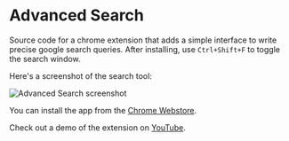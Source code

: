 # Advanced Search

Source code for a chrome extension that adds a simple interface to write precise google search queries.  After installing, use `Ctrl+Shift+F` to toggle the search window.

Here's a screenshot of the search tool:

![Advanced Search screenshot](https://github.com/mac-s-g/chrome-advanced-search/blob/master/images/advanced-search-440x280-2.png?raw=true)


You can install the app from the [Chrome Webstore](https://chrome.google.com/webstore/detail/advanced-search/elgfhefgbaekbebmlmdhildnlhinmnak).

Check out a demo of the extension on [YouTube](https://www.youtube.com/watch?v=qOcxyw2TwQg).

